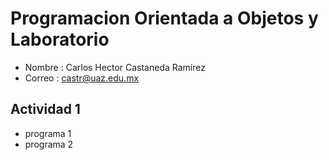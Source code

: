 # Programacion Orientada a Objetos y Laboratorio

- Nombre : Carlos Hector Castaneda Ramirez
- Correo : castr@uaz.edu.mx

## Actividad 1
- programa 1
- programa 2

